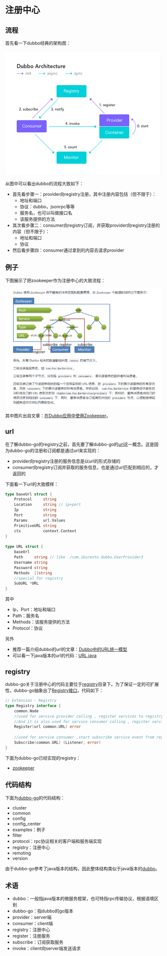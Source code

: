 # 注册中心

## 流程

首先看一下dubbo经典的架构图：

![dubbo_architecture](https://github.com/dubbo-x/registry/blob/master/img/dubbo_architecture.png)

从图中可以看出dubbo的流程大致如下：

- 首先看步骤一：provider向registry注册，其中注册内容包括（但不限于）：
  - 地址和端口
  - 协议：dubbo，jsonrpc等等
  - 服务名，也可以叫做接口名
  - 该服务提供的方法
- 其次看步骤二：consumer向registry订阅，并获取provider向registry注册的内容（但不限于）：
  - 地址和端口
  - 协议
- 然后看步骤四：consumer通过拿到的内容去请求provider

## 例子

下图展示了把zookeeper作为注册中心的大致流程：

![zookeeper](https://github.com/dubbo-x/registry/blob/master/img/zookeeper.png)

其中图片出自文章：[在Dubbo应用中使用Zookeeper](http://dubbo.apache.org/zh-cn/blog/dubbo-zk.html)。

## url

在了解dubbo-go的registry之前，首先要了解dubbo-go的[url](https://github.com/apache/dubbo-go/blob/master/common/url.go)这一概念。这是因为dubbo-go的注册和订阅都是通过url来实现的：

- provider向registry注册的服务信息是以url的形式存储的
- consumer向registry订阅并获取的服务信息，也是通过url匹配到相应的，才返回的

下面看一下url的大致模样：

```go
type baseUrl struct {
	Protocol     string
	Location     string // ip+port
	Ip           string
	Port         string
	Params       url.Values
	PrimitiveURL string
	ctx          context.Context
}

type URL struct {
	baseUrl
	Path     string // like  /com.ikurento.dubbo.UserProvider3
	Username string
	Password string
	Methods  []string
	//special for registry
	SubURL *URL
}
```

其中

- Ip，Port：地址和端口
- Path：服务名
- Methods：该服务提供的方法
- Protocol：协议

另外

- 推荐一篇介绍dubbo的url的文章：[Dubbo中的URL统一模型](http://dubbo.apache.org/zh-cn/blog/introduction-to-dubbo-url.html)
- 可以看一下java版本的url的代码：[URL.java](https://github.com/apache/dubbo/blob/master/dubbo-common/src/main/java/org/apache/dubbo/common/URL.java)

## registry

dubbo-go关于注册中心的代码主要位于[registry](https://github.com/apache/dubbo-go/tree/master/registry)目录下。为了保证一定的可扩展性，dubbo-go抽象出了[Registry接口](https://github.com/apache/dubbo-go/blob/master/registry/registry.go)，代码如下：

```go
// Extension - Registry
type Registry interface {
	common.Node
	//used for service provider calling , register services to registry
	//And it is also used for service consumer calling , register services cared about ,for dubbo's admin monitoring.
	Register(url common.URL) error

	//used for service consumer ,start subscribe service event from registry
	Subscribe(common.URL) (Listener, error)
}
```

下面为dubbo-go已经实现的registry：

- [zookeeper](https://github.com/apache/dubbo-go/blob/master/registry/zookeeper/registry.go)

## 代码结构

下面为[dubbo-go](https://github.com/apache/dubbo-go)的代码结构：

- cluster
- common
- config
- config_center
- examples：例子
- filter
- protocol：rpc协议相关的客户端和服务端实现
- registry：注册中心
- remoting
- version

由于dubbo-go参考了java版本的结构，因此整体结构类似于java版本的[dubbo](https://github.com/apache/dubbo)。

## 术语

- dubbo：一般指java版本的微服务框架，也可特指rpc传输协议，根据语境区别
- dubbo-go：指dubbo的go版本
- provider：server端
- consumer：client端
- registry：注册中心
- register：注册服务
- subscribe：订阅获取服务
- invoke：client向server端发送请求
